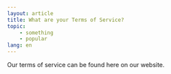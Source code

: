 ```yaml
---
layout: article
title: What are your Terms of Service?
topic: 
    - something
    - popular
lang: en
---
```


Our terms of service can be found here on our website.